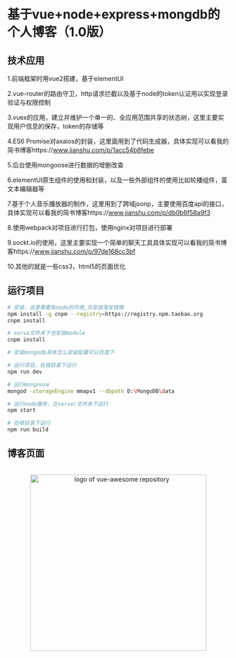 # 基于vue+node+express+mongdb的个人博客（1.0版）

## 技术应用

  1.前端框架时用vue2搭建，基于elementUI
  
  2.vue-router的路由守卫，http请求拦截以及基于node的token认证用以实现登录验证与权限控制
  
  3.vuex的应用，建立并维护一个单一的、全应用范围共享的状态树，这里主要实现用户信息的保存，token的存储等
  
  4.ES6 Promise对axaios的封装，这里面用到了代码生成器，具体实现可以看我的简书博客https://www.jianshu.com/p/1acc54b8febe
  
  5.后台使用mongoose进行数据的增删改查
  
  6.elementUI原生组件的使用和封装，以及一些外部组件的使用比如轮播组件，富文本编辑器等
  
  7.基于个人音乐播放器的制作，这里用到了跨域jsonp，主要使用百度api的接口，具体实现可以看我的简书博客https://www.jianshu.com/p/db0b6f58a9f3
  
  8.使用webpack对项目进行打包，使用nginx对项目进行部署
  
  9.sockt.io的使用，这里主要实现一个简单的聊天工具具体实现可以看我的简书博客https://www.jianshu.com/p/97de168cc3bf
  
  10.其他的就是一些css3，html5的页面优化
  

## 运行项目

``` bash
# 安装，这里需要有node的环境,先安装淘宝镜像
npm install -g cnpm --registry=https://registry.npm.taobao.org
cnpm install

# serve文件夹下也安装module
cnpm install

# 安装mongodb具体怎么安装配置可以百度下

# 运行项目，在根目录下运行
npm run dev

# 运行mongoose
mongod -storageEngine mmapv1 --dbpath D:\MongoDB\data

# 运行node服务，在server文件夹下运行
npm start

# 在根目录下运行
npm run build
```
## 博客页面
<p align="center">
  <br>
  <img width="400" src="https://p.ssl.qhimg.com/dmsmfl/120_75_/t01c1d9b714d96ebefe.webp?size=545x400&phash=662359831814340291" alt="logo of vue-awesome repository">
  <br>
  <br>
</p>
